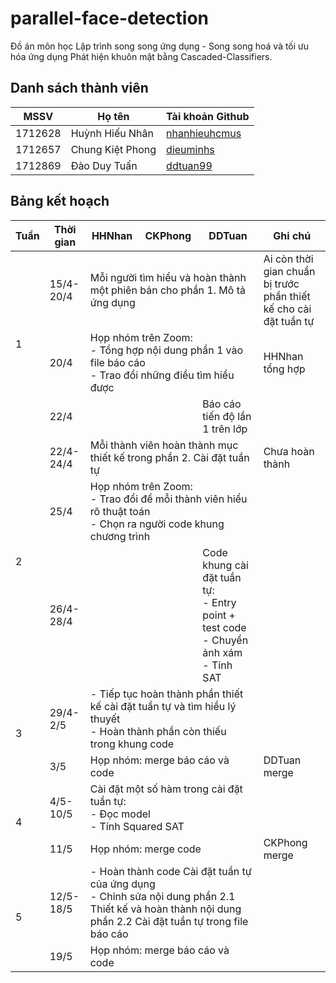 # parallel-face-detection

Đồ án môn học Lập trình song song ứng dụng - Song song hoá và tối ưu hóa ứng dụng Phát hiện khuôn mặt bằng Cascaded-Classifiers.

## Danh sách thành viên

| MSSV | Họ tên | Tài khoản Github |
| --- | --- | --- |
| 1712628 | Huỳnh Hiếu Nhân | [nhanhieuhcmus](https://github.com/nhanhieuhcmus) |
| 1712657 | Chung Kiệt Phong | [dieuminhs](https://github.com/dieuminhs) |
| 1712869 | Đào Duy Tuấn | [ddtuan99](https://github.com/ddtuan99) |

## Bảng kết hoạch

<table>
<thead>
  <tr>
    <th>Tuần</th>
    <th>Thời gian</th>
    <th>HHNhan</th>
    <th>CKPhong</th>
    <th>DDTuan</th>
    <th>Ghi chú</th>
  </tr>
</thead>
<tbody>
  <tr>
    <td rowspan="3">1</td>
    <td>15/4-20/4</td>
    <td colspan="3">Mỗi người tìm hiểu và hoàn thành một phiên bản cho phần 1. Mô tả ứng dụng</td>
    <td>Ai còn thời gian chuẩn bị trước phần thiết kế cho cài đặt tuần tự</td>
  </tr>
  <tr>
    <td>20/4</td>
    <td colspan="3">Họp nhóm trên Zoom:<br>- Tổng hợp nội dung phần 1 vào file báo cáo<br>- Trao đổi những điều tìm hiểu được</td>
    <td>HHNhan tổng hợp</td>
  </tr>
  <tr>
    <td>22/4</td>
    <td></td>
    <td></td>
    <td>Báo cáo tiến độ lần 1 trên lớp</td>
    <td></td>
  </tr>
  <tr>
    <td rowspan="3">2</td>
    <td>22/4-24/4</td>
    <td colspan="3">Mỗi thành viên hoàn thành mục thiết kế trong phần 2. Cài đặt tuần tự</td>
    <td>Chưa hoàn thành</td>
  </tr>
  <tr>
    <td>25/4</td>
    <td colspan="3">Họp nhóm trên Zoom:<br>- Trao đổi để mỗi thành viên hiểu rõ thuật toán<br>- Chọn ra người code khung chương trình</td>
    <td></td>
  </tr>
  <tr>
    <td>26/4-28/4</td>
    <td></td>
    <td></td>
    <td>Code khung cài đặt tuần tự:<br>- Entry point + test code<br>- Chuyển ảnh xám<br>- Tính SAT</td>
    <td></td>
  </tr>
  <tr>
    <td rowspan="2">3</td>
    <td>29/4-2/5</td>
    <td colspan="3">- Tiếp tục hoàn thành phần thiết kế cài đặt tuần tự và tìm hiểu lý thuyết<br>- Hoàn thành phần còn thiếu trong khung code</td>
    <td></td>
  </tr>
  <tr>
    <td>3/5</td>
    <td colspan="3">Họp nhóm: merge báo cáo và code</td>
    <td>DDTuan merge</td>
  </tr>
  <tr>
    <td rowspan="2">4</td>
    <td>4/5-10/5</td>
    <td colspan="3">Cài đặt một số hàm trong cài đặt tuần tự:<br>- Đọc model<br>- Tính Squared SAT</td>
    <td></td>
  </tr>
  <tr>
    <td>11/5</td>
    <td colspan="3">Họp nhóm: merge code</td>
    <td>CKPhong merge</td>
  </tr>
  <tr>
    <td rowspan="2">5</td>
    <td>12/5-18/5</td>
    <td colspan="3">- Hoàn thành code Cài đặt tuần tự của ứng dụng<br>- Chỉnh sửa nội dung phần 2.1 Thiết kế và hoàn thành nội dung phần 2.2 Cài đặt tuần tự trong file báo cáo</td>
    <td></td>
  </tr>
  <tr>
    <td>19/5<br></td>
    <td colspan="3">Họp nhóm: merge báo cáo và code</td>
    <td></td>
  </tr>
</tbody>
</table>
